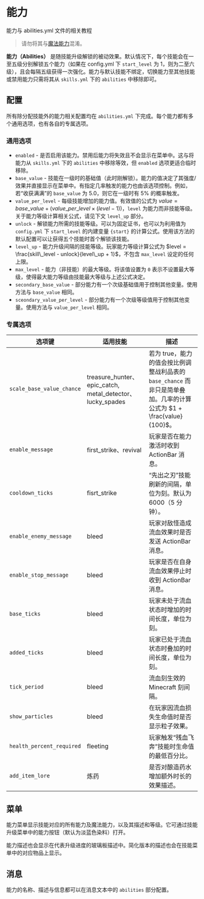 # 能力

能力与 abilities.yml 文件的相关教程

> 请勿将其与[魔法能力](mana-abilities.md)混淆。

**能力（Abilities）** 是随技能升级解锁的被动效果。默认情况下，每个技能会在一至五级分别解锁五个能力（如果在 config.yml 下 `start_level` 为 1，则为二至六级），且会每隔五级获得一次强化。能力与默认技能不绑定，切换能力至其他技能或禁用能力只需将其从 `skills.yml` 下的 `abilities` 中移除即可。

## 配置

所有除分配技能外的能力相关配置均在 `abilities.yml` 下完成。每个能力都有多个通用选项，也有各自的专属选项。

### 通用选项

* `enabled` - 是否启用该能力。禁用后能力将失效且不会显示在菜单中。这与将能力从 `skills.yml` 下的 `abilities` 中移除等效，但 `enabled` 选项更适合临时移除。
* `base_value` - 技能在一级时的基础值（此时刚解锁）。能力的值决定了其强度/效果并直接显示在菜单中。有指定几率触发的能力也由该选项控制。例如，若“收获满满”的 `base_value` 为 5.0，则它在一级时有 5% 的概率触发。
* `value_per_level` - 每级技能增加的能力值。有效值的公式为 $value = base\_value + (value\_per\_level \times (level - 1))$，`level` 为能力而非技能等级。关于能力等级计算相关公式，请见下文 `level_up` 部分。
* `unlock` - 解锁能力所需的技能等级。可以为固定证书，也可以为利用值为`config.yml` 下 `start_level` 的内建变量 `{start}` 的计算公式。使用该方法的默认配置可以让获得五个技能时首个解锁该技能。
* `level_up` - 能力升级间隔的技能等级。玩家能力等级计算公式为 $level = \frac{skill\_level - unlock}{level\_up + 1}$，不包含 `max_level` 设定的任何上限。
* `max_level` - 能力（非技能）的最大等级。将该值设置为 `0` 表示不设置最大等级，使得最大能力等级由技能最大等级与上述公式决定。
* `secondary_base_value` - 部分能力有一个次级基础值用于控制其他变量。使用方法与 `base_value` 相同。
* `sceondary_value_per_level` - 部分能力有一个次级等级值用于控制其他变量。使用方法与 `value_per_level` 相同。

### 专属选项

|选项键|适用技能|描述|
|---|---|---|
|`scale_base_value_chance`|treasure_hunter、epic_catch, metal_detector、lucky_spades|若为 true，能力的值会按比例调整战利品表的 `base_chance` 而非只是简单叠加。几率的计算公式为 $1 + \frac{value}{100}$。|
|`enable_message`|first_strike、revival|玩家是否在能力激活时收到 ActionBar 消息。|
|`cooldown_ticks`|fisrt_strike|“先出之刃”技能刷新的间隔，单位为刻。默认为 6000（5 分钟）。|
|`enable_enemy_message`|bleed|玩家对敌怪造成流血效果时是否发送 ActionBar 消息。|
|`enable_stop_message`|bleed|玩家是否在自身流血效果停止时收到 ActionBar 消息。|
|`base_ticks`|bleed|玩家未处于流血状态时增加的时间长度，单位为刻。|
|`added_ticks`|bleed|玩家已处于流血状态时叠加的时间长度，单位为刻。|
|`tick_period`|bleed|流血刻生效的 Minecraft 刻间隔。|
|`show_particles`|bleed|在玩家因流血损失生命值时是否显示粒子效果。|
|`health_percent_required`|fleeting|玩家触发“残血飞奔”技能时生命值的最低百分比。|
|`add_item_lore`|炼药|是否对酿造药水增加额外时长的效果描述。|

## 菜单

能力菜单显示技能对应的所有能力及魔法能力，以及其描述和等级。它可通过技能升级菜单中的能力按钮（默认为淡蓝色染料）打开。

能力描述也会显示在代表升级进度的玻璃板描述中。简化版本的描述也会在技能菜单中的对应物品上显示。

## 消息

能力的名称、描述与信息都可以在消息文本中的 `abilities` 部分配置。